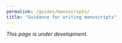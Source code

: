 ```yaml
---
permalink: /guides/manuscripts/
title: "Guidance for writing manuscripts"
---
```


_This page is under development._ 

<!-- - Note on preferences in different fields, and how we mainly write for medical and public health journals, sometimes computational biology (but usually the medical format works best) 
- Background/motivation for IMRAD - note it's a strict formula, but this actually helps creativity rather than hindering it. 
- Use past tense! 
- Active voice 
- Simple words 
- One idea per sentence. 
- Sentence structure (first and last words matter; choose last words to lead into next sentence)
- Paper should be interpretable by reading just the first sentence of each paragraph. 

- Reference managers 
- Writing tools (Scrivener, Scapple, Markdown, Word, Overleaf)

- Further reading  -->